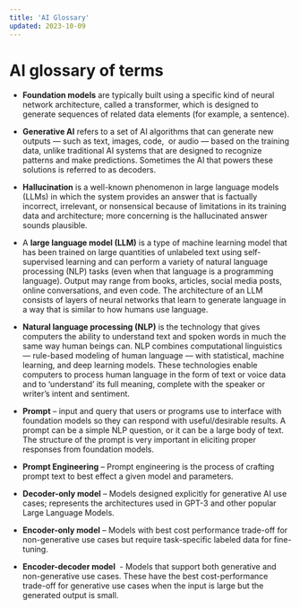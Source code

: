 ```yaml
---
title: 'AI Glossary'
updated: 2023-10-09
---
```


# AI glossary of terms

- **Foundation models** are typically built using a specific kind of neural network architecture, called a transformer, which is designed to generate sequences of related data elements (for example, a sentence).

- **Generative AI** refers to a set of AI algorithms that can generate new outputs — such as text, images, code,  or audio — based on the training data, unlike traditional AI systems that are designed to recognize patterns and make predictions. Sometimes the AI that powers these solutions is referred to as decoders.

- **Hallucination** is a well-known phenomenon in large language models (LLMs) in which the system provides an answer that is factually incorrect, irrelevant, or nonsensical because of limitations in its training data and architecture; more concerning is the hallucinated answer sounds plausible.

- A **large language model (LLM)** is a type of machine learning model that has been trained on large quantities of unlabeled text using self-supervised learning and can perform a variety of natural language processing (NLP) tasks (even when that language is a programming language). Output may range from books, articles, social media posts, online conversations, and even code. The architecture of an LLM consists of layers of neural networks that learn to generate language in a way that is similar to how humans use language. 

- **Natural language processing (NLP)** is the technology that gives computers the ability to understand text and spoken words in much the same way human beings can. NLP combines computational linguistics — rule-based modeling of human language — with statistical, machine learning, and deep learning models. These technologies enable computers to process human language in the form of text or voice data and to ‘understand’ its full meaning, complete with the speaker or writer’s intent and sentiment.

- **Prompt** – input and query that users or programs use to interface with foundation models so they can respond with useful/desirable results. A prompt can be a simple NLP question, or it can be a large body of text. The structure of the prompt is very important in eliciting proper responses from foundation models. 

- **Prompt Engineering** – Prompt engineering is the process of crafting prompt text to best effect a given model and parameters.

- **Decoder-only model** – Models designed explicitly for generative AI use cases; represents the architectures used in GPT-3 and other popular Large Language Models.

- **Encoder-only model** – Models with best cost performance trade-off for non-generative use cases but require task-specific labeled data for fine-tuning.
 
- **Encoder-decoder model**  - Models that support both generative and non-generative use cases. These have the best cost-performance trade-off for generative use cases when the input is large but the generated output is small.
